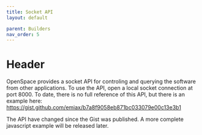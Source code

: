 ```yaml
---
title: Socket API
layout: default

parent: Builders
nav_order: 5
---
```


# Header
OpenSpace provides a socket API for controling and querying the software from other applications.  To use the API, open a local socket connection at port 8000.  To date, there is no full reference of this API, but there is an example here:  https://gist.github.com/emiax/b7a8f9058eb871bc033079e00c13e3b1

The API have changed since the Gist was published.  A more complete javascript example will be released later.